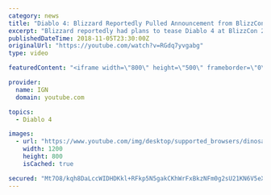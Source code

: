 ```yaml
---
category: news
title: "Diablo 4: Blizzard Reportedly Pulled Announcement from BlizzCon 2018 - IGN News"
excerpt: "Blizzard reportedly had plans to tease Diablo 4 at BlizzCon 2018, but pulled it at the last minute. Subscribe to the IGN News ..."
publishedDateTime: 2018-11-05T23:30:00Z
originalUrl: "https://youtube.com/watch?v=RGdq7yvgabg"
type: video

featuredContent: "<iframe width=\"800\" height=\"500\" frameborder=\"0\" src=\"https://www.youtube.com/embed/RGdq7yvgabg\" allow=\"accelerometer; autoplay; encrypted-media; gyroscope; picture-in-picture\" allowfullscreen></iframe>"

provider:
  name: IGN
  domain: youtube.com

topics:
  - Diablo 4

images:
  - url: "https://www.youtube.com/img/desktop/supported_browsers/dinosaur.png"
    width: 1200
    height: 800
    isCached: true

secured: "Mt7O8/kqh8DaLccWIDHDKkl+RFkp5N5gakCKhWrFxBkzNFm0g2sU21KN6V5eXPDLE0/ecZCx4MFiJgsK49Dz8eAlNnR7fG1WWRjtNjf2G/cDbmJ+oB6jhu8hYfE3onx4baFnSOqWJxwgVD1YDw6k3NbQMfMjv6jMIrP3MXMP63wOXA44Z/aX0hobZKel8ivSHDwI7oB5hoObIlV0GaWBNfWzZcCovLjcePHTOuYhp2XacUneaURAcXP5sHchTuTmSvfC7iIF8iwVaEB/MacLz3mKMFOtyMM4oBHotNhmb8LWS8NWjqTAAFgSGAdurxWN9HbKxt/qnhCZggLxiNLjGPZAS/SFNTZrQub+RKJqDiT5FE4uE2SnpiND6QT8RDG05cwR/noYUWZkm1XIVcB3z5YeKCa5MsIGRyPAq9pHwt6DqBaCZ6ZvYc6T0UjC59Mn;v6sLbVZsrBk3FTG13U34bA=="
---
```


